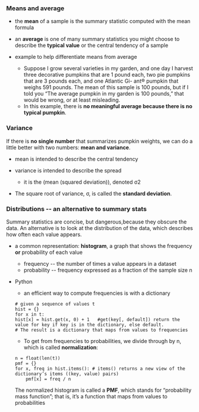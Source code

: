 ### Means and average
* the **mean** of a sample is the summary statistic computed with the mean formula
* an **average** is one of many summary statistics you might choose to describe the **typical value** or the central tendency of a sample

* example to help differentiate means from average
    * Suppose I grow several varieties in my garden, and one day I harvest three decorative pumpkins that are 1 pound each, two pie pumpkins that are 3 pounds each, and one Atlantic Gi- ant® pumpkin that weighs 591 pounds. The mean of this sample is 100 pounds, but if I told you “The average pumpkin in my garden is 100 pounds,” that would be wrong, or at least misleading.
    * In this example, there is **no meaningful average because there is no typical pumpkin**.

### Variance
If there is **no single number** that summarizes pumpkin weights, we can do a little better with two numbers: **mean and variance**.

* mean is intended to describe the central tendency
* variance is intended to describe the spread
    * it is the (mean (squared deviation)), denoted σ2

* The square root of variance, σ, is called the **standard deviation**.

### Distributions -- an alternative to summary stats
Summary statistics are concise, but dangerous,because they obscure the data. An alternative is to look at the distribution of the data, which describes how often each value appears.

* a common representation: **histogram**, a graph that shows the frequency **or** probability of each value
    * frequency --  the number of times a value appears in a dataset
    * probability -- frequency expressed as a fraction of the sample size n

* Python 
    * an efficient way to compute frequencies is with a dictionary
    ```
    # given a sequence of values t
    hist = {}
    for x in t: 
    hist[x] = hist.get(x, 0) + 1   #get(key[, default]) return the value for key if key is in the dictionary, else default.
    # The result is a dictionary that maps from values to frequencies
    ```

    * To get from frequencies to probabilities, we divide through by n, which is called **normalization**:
    ```
    n = float(len(t))
    pmf = {}
    for x, freq in hist.items(): # items() returns a new view of the dictionary’s items ((key, value) pairs)
        pmf[x] = freq / n
    ```
    The normalized histogram is called a **PMF**, which stands for “probability mass function”; that is, it’s a function that maps from values to probabilities

